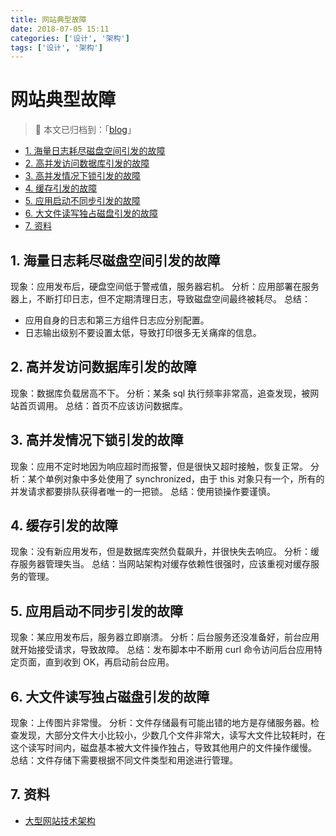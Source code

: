 ```yaml
---
title: 网站典型故障
date: 2018-07-05 15:11
categories: ['设计', '架构']
tags: ['设计', '架构']
---
```


# 网站典型故障

> 📓 本文已归档到：「[blog](https://github.com/dunwu/blog)」

<!-- TOC depthFrom:2 depthTo:3 -->

- [1. 海量日志耗尽磁盘空间引发的故障](#1-海量日志耗尽磁盘空间引发的故障)
- [2. 高并发访问数据库引发的故障](#2-高并发访问数据库引发的故障)
- [3. 高并发情况下锁引发的故障](#3-高并发情况下锁引发的故障)
- [4. 缓存引发的故障](#4-缓存引发的故障)
- [5. 应用启动不同步引发的故障](#5-应用启动不同步引发的故障)
- [6. 大文件读写独占磁盘引发的故障](#6-大文件读写独占磁盘引发的故障)
- [7. 资料](#7-资料)

<!-- /TOC -->

## 1. 海量日志耗尽磁盘空间引发的故障

现象：应用发布后，硬盘空间低于警戒值，服务器宕机。
分析：应用部署在服务器上，不断打印日志，但不定期清理日志，导致磁盘空间最终被耗尽。
总结：

- 应用自身的日志和第三方组件日志应分别配置。
- 日志输出级别不要设置太低，导致打印很多无关痛痒的信息。

## 2. 高并发访问数据库引发的故障

现象：数据库负载居高不下。
分析：某条 sql 执行频率非常高，追查发现，被网站首页调用。
总结：首页不应该访问数据库。

## 3. 高并发情况下锁引发的故障

现象：应用不定时地因为响应超时而报警，但是很快又超时接触，恢复正常。
分析：某个单例对象中多处使用了 synchronized，由于 this 对象只有一个，所有的并发请求都要排队获得者唯一的一把锁。
总结：使用锁操作要谨慎。

## 4. 缓存引发的故障

现象：没有新应用发布，但是数据库突然负载飙升，并很快失去响应。
分析：缓存服务器管理失当。
总结：当网站架构对缓存依赖性很强时，应该重视对缓存服务的管理。

## 5. 应用启动不同步引发的故障

现象：某应用发布后，服务器立即崩溃。
分析：后台服务还没准备好，前台应用就开始接受请求，导致故障。
总结：发布脚本中不断用 curl 命令访问后台应用特定页面，直到收到 OK，再启动前台应用。

## 6. 大文件读写独占磁盘引发的故障

现象：上传图片非常慢。
分析：文件存储最有可能出错的地方是存储服务器。检查发现，大部分文件大小比较小，少数几个文件非常大，读写大文件比较耗时，在这个读写时间内，磁盘基本被大文件操作独占，导致其他用户的文件操作缓慢。
总结：文件存储下需要根据不同文件类型和用途进行管理。

## 7. 资料

- [大型网站技术架构](https://item.jd.com/11322972.html)
